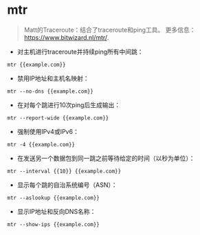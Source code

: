 # mtr

> Matt的Traceroute：结合了traceroute和ping工具。
> 更多信息：<https://www.bitwizard.nl/mtr/>.

- 对主机进行traceroute并持续ping所有中间跳：

`mtr {{example.com}}`

- 禁用IP地址和主机名映射：

`mtr --no-dns {{example.com}}`

- 在对每个跳进行10次ping后生成输出：

`mtr --report-wide {{example.com}}`

- 强制使用IPv4或IPv6：

`mtr -4 {{example.com}}`

- 在发送另一个数据包到同一跳之前等待给定的时间（以秒为单位）：

`mtr --interval {{10}} {{example.com}}`

- 显示每个跳的自治系统编号（ASN）：

`mtr --aslookup {{example.com}}`

- 显示IP地址和反向DNS名称：

`mtr --show-ips {{example.com}}`